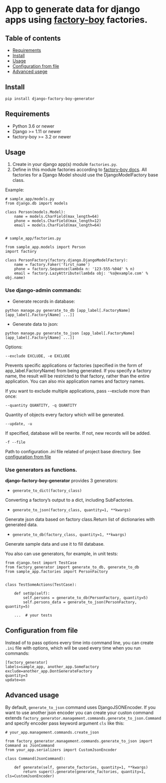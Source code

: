 # App to generate data for django apps using [factory-boy](https://github.com/FactoryBoy/factory_boy) factories.


## Table of contents
- [Requirements](#requirements)
- [Install](#install)
- [Usage](#usage)
- [Configuration from file](#config)
- [Advanced usege](#advanced)


<a name="install"></a>
## Install

`pip install django-factory-boy-generator`


<a name="requirements"></a>
## Requirements

- Python 3.6 or newer
- Django >= 1.11 or newer
- factory-boy >= 3.2 or newer


<a name="usage"></a>
## Usage

1. Create in your django app(s) module `factories.py`.
2. Define in this module factories according to [factory-boy docs](https://factoryboy.readthedocs.io/en/stable/orms.html).
All factories for a Django Model should use the DjangoModelFactory base class.

Example:
```
# sample_app/models.py
from django.db import models

class Person(models.Model):
    name = models.CharField(max_length=64)
    phone = models.CharField(max_length=12)
    email = models.CharField(max_length=64)


# sample_app/factories.py

from sample_app.models import Person
import factory

class PersonFactory(factory.django.DjangoModelFactory):
    name = factory.Faker('first_name')
    phone = factory.Sequence(lambda n: '123-555-%04d' % n)
    email = factory.LazyAttribute(lambda obj: '%s@example.com' % obj.name)
```

### Use django-admin commands:

- Generate records in database:

`python manage.py generate_to_db [app_label[.FactoryName] [app_label[.FactorylName] ...]]`


- Generate data to json:

`python manage.py generate_to_json [app_label[.FactoryName] [app_label[.FactorylName] ...]]`


Options:

`--exclude EXCLUDE, -e EXCLUDE`

Prevents specific applications or factories (specified in the form of app_label.FactoryName) from being generated. If you specify a factory name, the result will be restricted to that factory, rather than the entire application. You can also mix application names and factory names.

If you want to exclude multiple applications, pass --exclude more than once:


`--quantity QUANTITY, -q QUANTITY`

Quantity of objects every factory which will be generated.


`--update, -u`

If specified, database will be rewrite. If not, new records will be added.


`-f --file`

Path to configuration *.ini* file related of project base directory. See [configuration from file](#config)


### Use generators as functions.

**django-factory-boy-generator** provides 3 generators:

- `generate_to_dict(factory_class)`

Converting a factory’s output to a dict, including SubFactories.


- `generate_to_json(factory_class, quantity=1, **kwargs)`

Generate json data based on factory class.Return list of dictionaries with generated data.


- `generate_to_db(factory_class, quantity=1, **kwargs)`

Generate sample data and use it to fill database.


You also can use generators, for example, in unit tests:
```
from django.test import TestCase
from factory_generator import generate_to_db, generate_to_db
from sample_app.factories import PersonFactory


class TestSomeActions(TestCase):

    def setUp(self):
        self.persons = generate_to_db(PersonFactory, quantity=5)
        self.persons_data = generate_to_json(PersonFactory, quantity=5)

    ...  # your tests
```


<a name="config"></a>
## Configuration from file

Instead of to pass options every time into command line, you can create `.ini` file with options, which will be used every time when you run commands:
```
[factory_generator]
labels=sample_app, another_app.SomeFactory
exclude=another_app.DontGenerateFactory
quantity=3
update=on
```


<a name="advanced"></a>
## Advanced usage

By default, `generate_to_json` command uses DjangoJSONEncoder. If you want to use another json encoder you can create your custon command extends `factory_generator.management.commands.generate_to_json.Command` and specify encoder pass keyword argument `cls` like this:
```
# your_app.management.commands.create_json

from factory_generator.management.commands.generate_to_json import Command as JsonCommand
from your_app.serializers import CustomJsonEncoder

class Command(JsonCommand):

    def generate(self, generate_factories, quantity=1, **kwargs)
        return super().generate(generate_factories, quantity=1, cls=CustomJsonEncoder)
```
